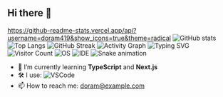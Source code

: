 ## Hi there 👋

https://github-readme-stats.vercel.app/api?username=doram419&show_icons=true&theme=radical
![GitHub stats](https://github-readme-stats.vercel.app/api?username=doram419&show_icons=true&theme=radical)
![Top Langs](https://github-readme-stats.vercel.app/api/top-langs/?username=doram419&layout=compact&theme=radical)
![GitHub Streak](https://github-readme-streak-stats.herokuapp.com/?user=doram419&theme=radical)
![Activity Graph](https://github-readme-activity-graph.vercel.app/graph?username=doram419&theme=radical)
![Typing SVG](https://readme-typing-svg.demolab.com?font=Fira+Code&duration=2000&pause=1000&color=F75C7E&width=435&lines=Hi+there!+I'm+Doram419;Welcome+to+my+GitHub+Profile!)
![Visitor Count](https://komarev.com/ghpvc/?username=doram419&color=blue)
![OS](https://img.shields.io/badge/OS-Windows-blue?logo=windows)
![IDE](https://img.shields.io/badge/IDE-VSCode-blue?logo=visualstudiocode)
![Snake animation](https://github.com/doram419/doram419/blob/output/github-contribution-grid-snake.svg)
- 🌱 I’m currently learning **TypeScript** and **Next.js**
- 🛠️ I use: ![VSCode](https://img.shields.io/badge/VSCode-blue?logo=visualstudiocode)
- 📫 How to reach me: [doram@example.com](mailto:doram@example.com)

<!--
**doram419/doram419** is a ✨ _special_ ✨ repository because its `README.md` (this file) appears on your GitHub profile.

Here are some ideas to get you started:

- 🔭 I’m currently working on ...
- 🌱 I’m currently learning ...
- 👯 I’m looking to collaborate on ...
- 🤔 I’m looking for help with ...
- 💬 Ask me about ...
- 📫 How to reach me: ...
- 😄 Pronouns: ...
- ⚡ Fun fact: ...
-->
